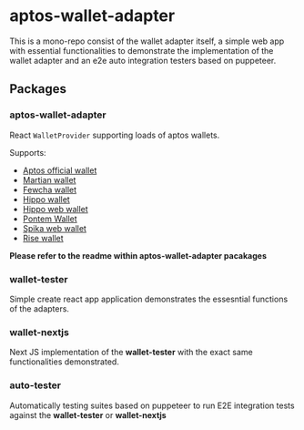 # aptos-wallet-adapter

This is a mono-repo consist of the wallet adapter itself, a simple web app with essential functionalities to demonstrate the implementation of the wallet adapter and an e2e auto integration testers based on puppeteer.

## Packages

### aptos-wallet-adapter

React `WalletProvider` supporting loads of aptos wallets.

Supports:

- [Aptos official wallet](https://github.com/aptos-labs/aptos-core/releases/tag/wallet-v0.1.1)
- [Martian wallet](https://martianwallet.xyz/)
- [Fewcha wallet](https://fewcha.app/)
- [Hippo wallet](https://github.com/hippospace/hippo-wallet)
- [Hippo web wallet](https://hippo-wallet-test.web.app/)
- [Pontem Wallet](https://pontem.network/pontem-wallet)
- [Spika web wallet](https://spika.app)
- [Rise wallet](https://risewallet.io/)

**Please refer to the readme within aptos-wallet-adapter pacakages**

### wallet-tester

Simple create react app application demonstrates the essesntial functions of the adapters.

### wallet-nextjs

Next JS implementation of the **wallet-tester** with the exact same functionalities demonstrated.

### auto-tester

Automatically testing suites based on puppeteer to run E2E integration tests against the **wallet-tester** or **wallet-nextjs**
